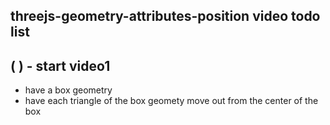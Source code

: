 ## threejs-geometry-attributes-position video todo list


## ( ) - start video1
* have a box geometry
* have each triangle of the box geomety move out from the center of the box

